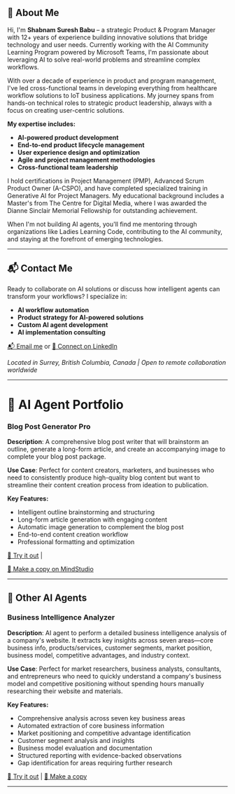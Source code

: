 ## 👋 About Me
Hi, I'm **Shabnam Suresh Babu** – a strategic Product & Program Manager with 12+ years of experience building innovative solutions that bridge technology and user needs. Currently working with the AI Community Learning Program powered by Microsoft Teams, I'm passionate about leveraging AI to solve real-world problems and streamline complex workflows.

With over a decade of experience in product and program management, I've led cross-functional teams in developing everything from healthcare workflow solutions to IoT business applications. My journey spans from hands-on technical roles to strategic product leadership, always with a focus on creating user-centric solutions.

**My expertise includes:**
- **AI-powered product development**
- **End-to-end product lifecycle management**
- **User experience design and optimization**
- **Agile and project management methodologies**
- **Cross-functional team leadership**

I hold certifications in Project Management (PMP), Advanced Scrum Product Owner (A-CSPO), and have completed specialized training in Generative AI for Project Managers. My educational background includes a Master's from The Centre for Digital Media, where I was awarded the Dianne Sinclair Memorial Fellowship for outstanding achievement.

When I'm not building AI agents, you'll find me mentoring through organizations like Ladies Learning Code, contributing to the AI community, and staying at the forefront of emerging technologies.

---

## 📬 Contact Me

Ready to collaborate on AI solutions or discuss how intelligent agents can transform your workflows? I specialize in:
- **AI workflow automation**
- **Product strategy for AI-powered solutions**
- **Custom AI agent development**
- **AI implementation consulting**

[📬 Email me](mailto:shabnam.suresh@gmail.com) or [💼 Connect on LinkedIn](https://www.linkedin.com/in/shabnam-suresh)

*Located in Surrey, British Columbia, Canada | Open to remote collaboration worldwide*

---
# 🧠 AI Agent Portfolio

### Blog Post Generator Pro

**Description**: A comprehensive blog post writer that will brainstorm an outline, generate a long-form article, and create an accompanying image to complete your blog post package.

**Use Case**: Perfect for content creators, marketers, and businesses who need to consistently produce high-quality blog content but want to streamline their content creation process from ideation to publication.

**Key Features:**
- Intelligent outline brainstorming and structuring
- Long-form article generation with engaging content
- Automatic image generation to complement the blog post
- End-to-end content creation workflow
- Professional formatting and optimization

[🔗 Try it out](https://app.mindstudio.ai/agents/blog-post-generator-advanced-f1b40b30/run/85b16abe-78ff-4201-b112-4d9171de035c) | 

[🔗 Make a copy on MindStudio](https://app.mindstudio.ai/agents/blog-post-generator-advanced-f1b40b30/remix)

---

## 🔧 Other AI Agents

### Business Intelligence Analyzer
**Description**: AI agent to perform a detailed business intelligence analysis of a company's website. It extracts key insights across seven areas—core business info, products/services, customer segments, market position, business model, competitive advantages, and industry context.

**Use Case**: Perfect for market researchers, business analysts, consultants, and entrepreneurs who need to quickly understand a company's business model and competitive positioning without spending hours manually researching their website and materials.

**Key Features:**
- Comprehensive analysis across seven key business areas
- Automated extraction of core business information
- Market positioning and competitive advantage identification
- Customer segment analysis and insights
- Business model evaluation and documentation
- Structured reporting with evidence-backed observations
- Gap identification for areas requiring further research

[🔗 Try it out](https://app.mindstudio.ai/agents/business-intelligence-analyzer-e72246f3/run) | 
[🔗 Make a copy](https://app.mindstudio.ai/agents/business-intelligence-analyzer-e72246f3/remix)

---